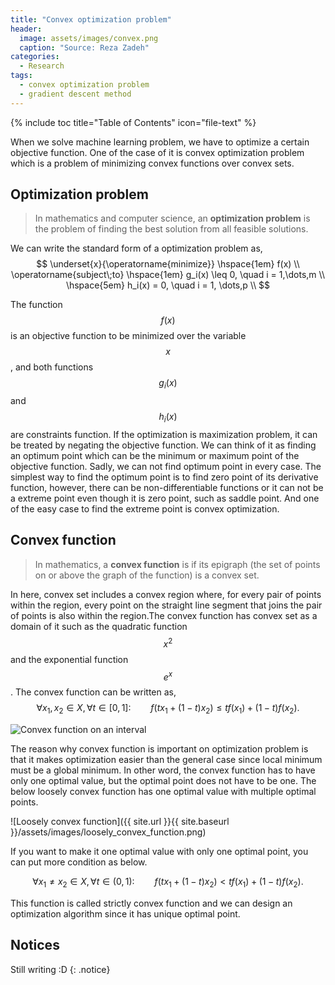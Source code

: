 ```yaml
---
title: "Convex optimization problem"
header:
  image: assets/images/convex.png
  caption: "Source: Reza Zadeh"
categories:
  - Research
tags:
  - convex optimization problem
  - gradient descent method
---
```


{% include toc title="Table of Contents" icon="file-text" %}

When we solve machine learning problem, we have to optimize a certain objective function. One of the case of it is convex optimization problem which is a problem of minimizing convex functions over convex sets.

## Optimization problem
> In mathematics and computer science, an **optimization problem** is the problem of finding the best solution from all feasible solutions.

We can write the standard form of a optimization problem as,
$$
\underset{x}{\operatorname{minimize}} \hspace{1em} f(x) \\
\operatorname{subject\;to} \hspace{1em} g_i(x) \leq 0, \quad i = 1,\dots,m \\
\hspace{5em} h_i(x) = 0, \quad i = 1, \dots,p  \\
$$

The function $$f(x)$$ is an objective function to be minimized over the variable $$x$$, and both functions $$g_i(x)$$ and $$h_i(x)$$ are constraints function. If the optimization is maximization problem, it can be treated by negating the objective function. We can think of it as finding an optimum point which can be the minimum or maximum point of the objective function. Sadly, we can not find optimum point in every case. The simplest way to find the optimum point is to find zero point of its derivative function, however, there can be non-differentiable functions or it can not be a extreme point even though it is zero point, such as saddle point. And one of the easy case to find the extreme point is convex optimization.

## Convex function
> In mathematics, a **convex function** is if its epigraph (the set of points on or above the graph of the function) is a convex set.

In here, convex set includes a convex region where, for every pair of points within the region, every point on the straight line segment that joins the pair of points is also within the region.The convex function has convex set as a domain of it such as the quadratic function $$x^{2}$$ and the exponential function $$e^{x}$$. The convex function can be written as,
$$
\forall x_1, x_2 \in X, \forall t \in [0, 1]: \qquad f(tx_1+(1-t)x_2)\leq t f(x_1)+(1-t)f(x_2).
$$

![Convex function on an interval](https://en.wikipedia.org/wiki/Convex_function#/media/File:ConvexFunction.svg)

The reason why convex function is important on optimization problem is that it makes optimization easier than the general case since local minimum must be a global minimum. In other word, the convex function has to have only one optimal value, but the optimal point does not have to be one. The below loosely convex function has one optimal value with multiple optimal points.

![Loosely convex function]({{ site.url }}{{ site.baseurl }}/assets/images/loosely_convex_function.png)

If you want to make it one optimal value with only one optimal point, you can put more condition as below.

$$
\forall x_1 \neq x_2 \in X, \forall t \in (0, 1): \qquad f(tx_1+(1-t)x_2) < t f(x_1)+(1-t)f(x_2).
$$

This function is called strictly convex function and we can design an optimization algorithm since it has unique optimal point.

## Notices
Still writing :D
{: .notice}